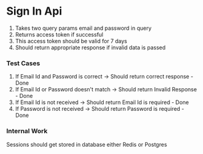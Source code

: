 # Sign In Api

1. Takes two query params email and password in query
2. Returns access token if successful
3. This access token should be valid for 7 days
4. Should return appropriate response if invalid data is passed

### Test Cases

1. If Email Id and Password is correct -> Should return correct response - Done
2. If Email Id or Password doesn't match -> Should return Invalid Response - Done
3. If Email Id is not received -> Should return Email Id is required - Done
4. If Password is not received -> Should return Password is required - Done

### Internal Work
Sessions should get stored in database either Redis or Postgres